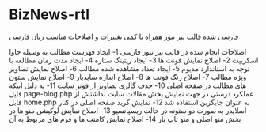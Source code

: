# BizNews-rtl
فارسی شده قالب بیز نیوز همراه با کمی تغییرات و اصلاحات مناسب زبان فارسی

اصلاحات انجام شده در قالب بیز نیوز فارسی
1- ایجاد فهرست مطالب به وسیله جاوا اسکریپت 
2- اصلاح نمایش فونت ها
3- ایجاد ریتینگ ستاره
4- ایجاد مدت زمان مطالعه با توجه به استاندارد مدیوم
5- ایجاد تعداد مشاهده شده مطالب
6- اصلاح نمایش تصاویر ویژه مطالب
7- اصلاح رنگ فونت ها 
8- اصلاح اندازه سایدبار
9- اصلاح نمایش ستون های مطالب در صفحه اصلی
10- حذف گالری تصاویر از فوتر سایت
11- به دلیل اینکه فایل  page-blog.php عملکرد درستی در جهت نمایش بخش مقالات سایت نداشتش از فایل home.php به عنوان جایگزین استفاده شد
12- نمایش گرید صفحه اصلی در کنار اسلایدر به صورت دو ستونه در حالت ریسپانسیو
13- اصلاح نمایش لوکیشن منو ها در بخش منو اصلی و منو تاپ بار
14- اصلاح نمایش کامنت ها و فرم های مربوط به آن